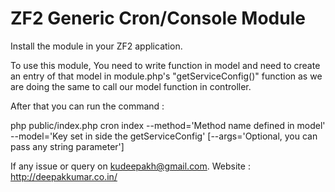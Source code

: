 # ZF2 Generic Cron/Console Module

Install the module in your ZF2 application.

To use this module, You need to write function in model and need 
to create an entry of that model in module.php's "getServiceConfig()" function 
as we are doing the same to call our model function in controller.

After that you can run the command :

php public/index.php cron index --method='Method name defined in model' --model='Key set in side the getServiceConfig'  [--args='Optional, you can pass any string parameter']

If any issue or query on <a href="mailTo:kudeepakh@gmail.com">kudeepakh@gmail.com</a>.
Website : <a href="http://deepakkumar.co.in/">http://deepakkumar.co.in/</a>
